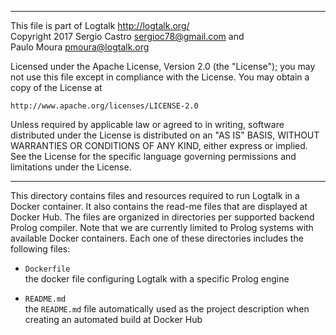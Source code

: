 ________________________________________________________________________

This file is part of Logtalk <http://logtalk.org/>  
Copyright 2017 Sergio Castro <sergioc78@gmail.com> and  
Paulo Moura <pmoura@logtalk.org>

Licensed under the Apache License, Version 2.0 (the "License");
you may not use this file except in compliance with the License.
You may obtain a copy of the License at

    http://www.apache.org/licenses/LICENSE-2.0

Unless required by applicable law or agreed to in writing, software
distributed under the License is distributed on an "AS IS" BASIS,
WITHOUT WARRANTIES OR CONDITIONS OF ANY KIND, either express or implied.
See the License for the specific language governing permissions and
limitations under the License.
________________________________________________________________________


This directory contains files and resources required to run Logtalk in a
Docker container. It also contains the read-me files that are displayed
at Docker Hub. The files are organized in directories per supported
backend Prolog compiler. Note that we are currently limited to Prolog
systems with available Docker containers. Each one of these directories
includes the following files:

- `Dockerfile`  
	the docker file configuring Logtalk with a specific Prolog engine

- `README.md`  
	the `README.md` file automatically used as the project description
	when creating an automated build at Docker Hub
